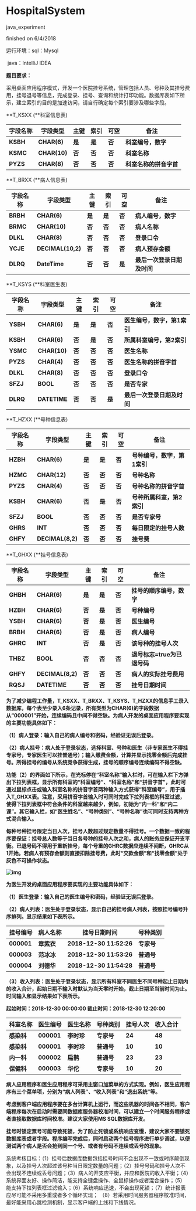 # HospitalSystem

java_experiment

finished on 6/4/2018



运行环境：sql：Mysql

​		java：IntelliJ IDEA



**题目要求：**

采用桌面应用程序模式，开发一个医院挂号系统，管理包括人员、号种及其挂号费用，挂号退号等信息，完成登录、挂号、查询和统计打印功能。数据库表如下所示，建立索引的目的是加速访问，请自行确定每个索引要涉及哪些字段。

 

**T_KSXX  (**科室信息表)

| **字段名称** | **字段类型** | **主键** | **索引** | **可空** | **备注**               |
| ------------ | ------------ | -------- | -------- | -------- | ---------------------- |
| **KSBH**     | **CHAR(6)**  | **是**   | **是**   | **否**   | **科室编号，数字**     |
| **KSMC**     | **CHAR(10)** | **否**   | **否**   | **否**   | **科室名称**           |
| **PYZS**     | **CHAR(8)**  | **否**   | **否**   | **否**   | **科室名称的拼音字首** |

 

**T_BRXX  (**病人信息表)

| **字段名称** | **字段类型**      | **主键** | **索引** | **可空** | **备注**                   |
| ------------ | ----------------- | -------- | -------- | -------- | -------------------------- |
| **BRBH**     | **CHAR(6)**       | **是**   | **是**   | **否**   | **病人编号，数字**         |
| **BRMC**     | **CHAR(10)**      | **否**   | **否**   | **否**   | **病人名称**               |
| **DLKL**     | **CHAR(8)**       | **否**   | **否**   | **否**   | **登录口令**               |
| **YCJE**     | **DECIMAL(10,2)** | **否**   | **否**   | **否**   | **病人预存金额**           |
| **DLRQ**     | **DateTime**      | **否**   | **否**   | **是**   | **最后一次登录日期及时间** |

 

**T_KSYS  (**科室医生表)

| **字段名称** | **字段类型** | **主键** | **索引** | **可空** | **备注**                    |
| ------------ | ------------ | -------- | -------- | -------- | --------------------------- |
| **YSBH**     | **CHAR(6)**  | **是**   | **是**   | **否**   | **医生编号，数字，第1索引** |
| **KSBH**     | **CHAR(6)**  | **否**   | **是**   | **否**   | **所属科室编号，第2索引**   |
| **YSMC**     | **CHAR(10)** | **否**   | **否**   | **否**   | **医生名称**                |
| **PYZS**     | **CHAR(4)**  | **否**   | **否**   | **否**   | **医生名称的拼音字首**      |
| **DLKL**     | **CHAR(8)**  | **否**   | **否**   | **否**   | **登录口令**                |
| **SFZJ**     | **BOOL**     | **否**   | **否**   | **否**   | **是否专家**                |
| **DLRQ**     | **DATETIME** | **否**   | **否**   | **是**   | **最后一次登录日期及时间**  |

 

**T_HZXX  (**号种信息表)

| **字段名称** | **字段类型**     | **主键** | **索引** | **可空** | **备注**                    |
| ------------ | ---------------- | -------- | -------- | -------- | --------------------------- |
| **HZBH**     | **CHAR(6)**      | **是**   | **是**   | **否**   | **号种编号，数字，第1索引** |
| **HZMC**     | **CHAR(12)**     | **否**   | **否**   | **否**   | **号种名称**                |
| **PYZS**     | **CHAR(4)**      | **否**   | **否**   | **否**   | **号种名称的拼音字首**      |
| **KSBH**     | **CHAR(6)**      | **否**   | **是**   | **否**   | **号种所属科室，第2索引**   |
| **SFZJ**     | **BOOL**         | **否**   | **否**   | **否**   | **是否专家号**              |
| **GHRS**     | **INT**          | **否**   | **否**   | **否**   | **每日限定的挂号人数**      |
| **GHFY**     | **DECIMAL(8,2)** | **否**   | **否**   | **否**   | **挂号费**                  |

 

**T_GHXX  (**挂号信息表)

| **字段名称** | **字段类型**     | **主键** | **索引** | **可空** | **备注**                    |
| ------------ | ---------------- | -------- | -------- | -------- | --------------------------- |
| **GHBH**     | **CHAR(6)**      | **是**   | **是**   | **否**   | **挂号的顺序编号，数字**    |
| **HZBH**     | **CHAR(6)**      | **否**   | **是**   | **否**   | **号种编号**                |
| **YSBH**     | **CHAR(6)**      | **否**   | **是**   | **否**   | **医生编号**                |
| **BRBH**     | **CHAR(6)**      | **否**   | **是**   | **否**   | **病人编号**                |
| **GHRC**     | **INT**          | **否**   | **是**   | **否**   | **该号种的挂号人次**        |
| **THBZ**     | **BOOL**         | **否**   | **否**   | **否**   | **退号标志=true为已退号码** |
| **GHFY**     | **DECIMAL(8,2)** | **否**   | **否**   | **否**   | **病人的实际挂号费用**      |
| **RQSJ**     | **DATETIME**     | **否**   | **否**   | **否**   | **挂号日期时间**            |

 

**为了减少编程工作量，T_KSXX、T_BRXX、T_KSYS、T_HZXX的信息手工录入数据库，每个表至少录入6条记录，所有类型为CHAR(6)的字段数据从“000001”开始，连续编码且中间不得空缺。为病人开发的桌面应用程序要实现的主要功能具体如下：**

**（1）病人登录：输入自己的病人编号和密码，经验证无误后登录。**

**（2）病人挂号：病人处于登录状态，选择科室、号种和医生（非专家医生不得挂专家号，专家医生可以挂普通号）；输入缴费金额，计算并显示找零金额后完成挂号。所得挂号的编号从系统竞争获得生成，挂号的顺序编号连续编码不得空缺。**

**功能（2）的界面如下所示，在光标停在“科室名称”输入栏时，可在输入栏下方弹出下拉列表框，显示所有科室的“科室编号”、“科室名称”和“拼音字首”，此时可通过鼠标点击或输入科室名称的拼音字首两种输入方式获得“科室编号”，用于插入T_GHXX表。注意，采用拼音字首输入时可同时完成下拉列表框的科室过滤，使得下拉列表框中符合条件的科室越来越少，例如，初始为“内一科”和“内二课”。其它输入栏，如“医生姓名”、“号种类别”、“号种名称”也可同时支持两种方式混合输入。**

**每种号种挂号限定当日人次，挂号人数超过规定数量不得挂号。一个数据一致的程序要保证：挂号总人数等于当日各号种的挂号人次之和，病人的账务应保证开支平衡。已退号码不得用于重新挂号，每个号重的GHRC数据应连续不间断，GHRC从1开始。若病人有预存金额则直接扣除挂号费，此时“交款金额”和“找零金额”处于灰色不可操作状态。**

 

**![img](file://localhost/Users/zsq/Library/Group%20Containers/UBF8T346G9.Office/msoclip1/01/clip_image002.gif)**

**为医生开发的桌面应用程序要实现的主要功能具体如下：**

**（1）医生登录：输入自己的医生编号和密码，经验证无误后登录。**

**（2）病人列表：医生处于登录状态，显示自己的挂号病人列表，按照挂号编号升序排列。显示结果如下表所示。**

 

| **挂号编号** | **病人名称** | **挂号日期时间**           | **号种类别** |
| ------------ | ------------ | -------------------------- | ------------ |
| **000001**   | **章紫衣**   | **2018-12-30    11:52:26** | **专家号**   |
| **000003**   | **范冰冰**   | **2018-12-30    11:53:26** | **普通号**   |
| **000004**   | **刘德华**   | **2018-12-30    11:54:28** | **普通号**   |

 

**（3）收入列表：医生处于登录状态，显示所有科室不同医生不同号种起止日期内的收入合计，起始日期不输入时默认为当天零时开始，截止日期至当前时间为止。时间输入和显示结果如下表所示。**

 

**起始时间：2018-12-30  00:00:00   截止时间：2018-12-30  12:20:00**               

| **科室名称** | **医生编号** | **医生名称** | **号种类别** | **挂号人次** | **收入合计** |
| ------------ | ------------ | ------------ | ------------ | ------------ | ------------ |
| **感染科**   | **000001**   | **李时珍**   | **专家号**   | **24**       | **48**       |
| **感染科**   | **000001**   | **李时珍**   | **普通号**   | **10**       | **10**       |
| **内一科**   | **000002**   | **扁鹊**     | **普通号**   | **23**       | **23**       |
| **保健科**   | **000003**   | **华佗**     | **专家号**   | **10**       | **20**       |

 

**病人应用程序和医生应用程序可采用主窗口加菜单的方式实现。例如，医生应用程序有三个菜单项，分别为“病人列表”、“收入列表”和“退出系统”等。**

**考虑到客户端应用程序要在多台计算机上运行，而这些机器的时间各不相同，客户端程序每次在启动时需要同数据库服务器校准时间，可以建立一个时间服务程序或者直接取数据库时间校准。建议大家使用MS  SQL数据库开发。**

**挂号时锁定票号可能导致死锁，为了防止死锁或系统响应变慢，建议大家不要锁死数据库表或者字段。程序编写完成后，同时启动两个挂号程序进行单步调试，以便测试两个病人是否会抢到同一个号、或者有号码不连续或丢号的现象。**

系统考核目标：（1）挂号后数据库数据包括挂号时间不会出现不一致或时序颠倒现象，以及挂号人次超过该号种当日限定数量的问题；（2）挂号号码和挂号人次不会出现不连续或丢号问题；（3）病人的开支应平衡，并应和医院的收入平衡；（4）系统界面友好、操作简洁，能支持全键盘操作、全鼠标操作或者混合操作；（5）能支持下拉列表框过滤输入；（6）系统响应迅速，不会出现死锁；（7）统计报表应尽可能不采用多重或者多个循环实现； （8）若采用时间服务器程序校准时间，最好能采用心跳检测机制，显示客户端的上线和下线情况。